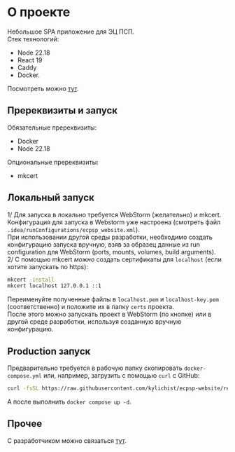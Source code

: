 # О проекте

Небольшое SPA приложение для ЭЦ ПСП.\
Стек технологий:

- Node 22.18
- React 19
- Caddy
- Docker.

Посмотреть можно [тут](https://ecpsp.ru).

## Пререквизиты и запуск

Обязательные пререквизиты:

- Docker
- Node 22.18

Опциональные пререквизиты:

- mkcert

## Локальный запуск

1/ Для запуска в локально требуется WebStorm (желательно) и mkcert.\
Конфигурация для запуска в Webstorm уже настроена (смотреть файл `.idea/runConfigurations/ecpsp_website.xml`).\
При использовании другой среды разработки, необходимо создать конфигурацию запуска вручную, взяв за образец данные из
run configuration для WebStorm (ports, mounts, volumes, build arguments).\
2/ С помощью mkcert _можно_ создать сертификаты для `localhost` (если хотите запускать по https):

```bash
mkcert -install
mkcert localhost 127.0.0.1 ::1
```

Переименуйте полученные файлы в `localhost.pem` и `localhost-key.pem` (соответственно) и положите их в папку `certs`
проекта.\
После этого можно запускать проект в WebStorm (по кнопке) или в другой среде разработки, используя созданную вручную
конфигурацию.

## Production запуск

Предварительно требуется в рабочую папку скопировать `docker-compose.yml` или, например, загрузить с помощью `curl` с
GitHub:

```bash
curl -fsSL https://raw.githubusercontent.com/kylichist/ecpsp-website/refs/heads/master/docker-compose.yml -o docker-compose.yml
```

А после выполнить `docker compose up -d`.

## Прочее

С разработчиком можно связаться [тут](https://t.me/kylichist).
